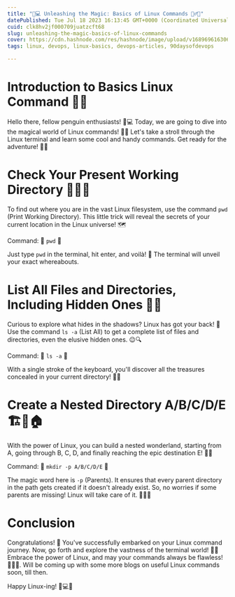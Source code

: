 ```yaml
---
title: "🐧💻 Unleashing the Magic: Basics of Linux Commands 🧙‍♂️🔥"
datePublished: Tue Jul 18 2023 16:13:45 GMT+0000 (Coordinated Universal Time)
cuid: clk8hv2jf000709juatzcft68
slug: unleashing-the-magic-basics-of-linux-commands
cover: https://cdn.hashnode.com/res/hashnode/image/upload/v1689696163069/4b72feca-4892-4cc5-9804-be66117b173c.png
tags: linux, devops, linux-basics, devops-articles, 90daysofdevops

---
```


# Introduction to Basics Linux Command 📜🐧

Hello there, fellow penguin enthusiasts! 🐧💻 Today, we are going to dive into the magical world of Linux commands! 🧙‍♂️ Let's take a stroll through the Linux terminal and learn some cool and handy commands. Get ready for the adventure! 🚀🌌

# Check Your Present Working Directory 🕵️‍♂️📂

To find out where you are in the vast Linux filesystem, use the command `pwd` (Print Working Directory). This little trick will reveal the secrets of your current location in the Linux universe! 🗺️

Command: 📜 `pwd` 📜

Just type `pwd` in the terminal, hit enter, and voilà! 🎉 The terminal will unveil your exact whereabouts.

# List All Files and Directories, Including Hidden Ones 👀📁

Curious to explore what hides in the shadows? Linux has got your back! 👀 Use the command `ls -a` (List All) to get a complete list of files and directories, even the elusive hidden ones. 😉🔍

Command: 📜 `ls -a` 📜

With a single stroke of the keyboard, you'll discover all the treasures concealed in your current directory! 🌟💎

# Create a Nested Directory A/B/C/D/E 🏗️🐢🏠

With the power of Linux, you can build a nested wonderland, starting from A, going through B, C, D, and finally reaching the epic destination E! 🏰✨

Command: 📜 `mkdir -p A/B/C/D/E` 📜

The magic word here is `-p` (Parents). It ensures that every parent directory in the path gets created if it doesn't already exist. So, no worries if some parents are missing! Linux will take care of it. 🧚‍♀️🌈

# Conclusion

Congratulations! 🎉 You've successfully embarked on your Linux command journey. Now, go forth and explore the vastness of the terminal world! 🚀🌌 Embrace the power of Linux, and may your commands always be flawless! 💪👨‍💻. Will be coming up with some more blogs on useful Linux commands soon, till then.

Happy Linux-ing! 🐧💻✨